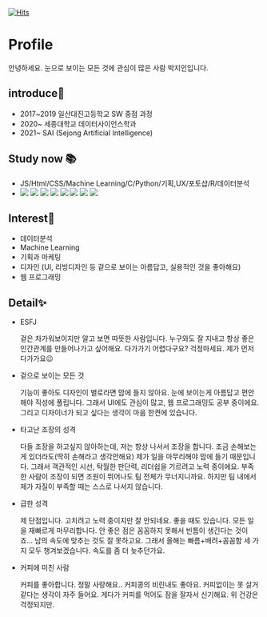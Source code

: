 [![Hits](https://hits.seeyoufarm.com/api/count/incr/badge.svg?url=https%3A%2F%2Fgithub.com%2Fjiin124&count_bg=%23BD00FF&title_bg=%23BFB0FF&icon=&icon_color=%23B700FF&title=hits&edge_flat=false)](https://hits.seeyoufarm.com)

# Profile
안녕하세요. 눈으로 보이는 모든 것에 관심이 많은 사람 박지인입니다. 


## introduce🌱

- 2017~2019 일산대진고등학교 SW 중점 과정
- 2020~ 세종대학교 데이터사이언스학과 
- 2021~ SAI (Sejong Artificial Intelligence) 

## Study now 📚

- JS/Html/CSS/Machine Learning/C/Python/기획,UX/포토샵/R/데이터분석
- <img src="http://img.shields.io/badge/-C-A8B9CC?style=flat&logo=C"/> <img src="http://img.shields.io/badge/-Python-3776AB?style=flat&logo=Python"/> <img src="http://img.shields.io/badge/-JavaScript-F7DF1E?style=flat&logo=JavaScript"/> <img src="http://img.shields.io/badge/-HTML5-ff7c54?style=flat&logo=HTML5"/> <img src="http://img.shields.io/badge/-CSS3-c800ff?style=flat&logo=CSS3"/> <img src="http://img.shields.io/badge/-R-276DC3?style=flat&logo=R"/> <img src="http://img.shields.io/badge/-Adobe Photoshop-31A8FF?style=flat&logo=adobephotoshop"/> <img src="http://img.shields.io/badge/-Machine Learning-ffc1bd?style=flat&logo=ML"/>



## Interest👀

- 데이터분석
- Machine Learning
- 기획과 마케팅
- 디자인 (UI, 리빙디자인 등 겉으로 보이는 아름답고, 실용적인 것을 좋아해요)
- 웹 프로그래밍

## Detail✨

- ESFJ

  겉은 차가워보이지만 알고 보면 따뜻한 사람입니다. 누구와도 잘 지내고 항상 좋은 인간관계를 만들어나가고 싶어해요. 다가가기 어렵다구요? 걱정마세요. 제가 먼저 다가가요😉

- 겉으로 보이는 모든 것

  기능이 좋아도 디자인이 별로라면 맘에 들지 않아요. 눈에 보이는게 아름답고 편안해야 직성에 풀립니다. 그래서 UI에도 관심이 많고, 웹 프로그래밍도 공부 중이에요. 그리고 디자이너가 되고 싶다는 생각이 마음 한켠에 있습니다. 

- 타고난 조장의 성격

  다들 조장을 하고싶지 않아하는데, 저는 항상 나서서 조장을 합니다. 조금 손해보는게 있더라도(딱히 손해라고 생각안해요) 제가 일을 마무리해야 맘에 들기 때문입니다. 그래서 객관적인 시선, 탁월한 판단력, 리더쉽을 기르려고 노력 중이에요. 부족한 사람이 조장이 되면 조원이 뛰어나도 팀 전체가 무너지니까요. 하지만 팀 내에서 제가 자질이 부족할 때는 스스로 나서지 않습니다. 

- 급한 성격

  제 단점입니다. 고치려고 노력 중이지만 잘 안되네요. 좋을 때도 있습니다. 모든 일을 재빠르게 마무리합니다. 안 좋은 점은 꼼꼼하지 못해서 빈틈이 생긴다는 것이죠... 남의 속도에 맞추는 것도 잘 못하고요. 그래서 올해는 빠름+배려+꼼꼼함 세 가지 모두 챙겨보겠습니다. 속도를 좀 더 늦추던가요.

- 커피에 미친 사람

  커피를 좋아합니다. 정말 사랑해요.. 커피콩의 비린내도 좋아요. 커피없이는 못 살거 같다는 생각이 자주 들어요. 게다가 커피를 먹어도 잠을 잘자서 신기해요. 위 건강은 걱정되지만.
